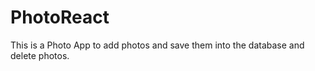 # PhotoReact
 This is a Photo App to add photos and save them into the database and delete photos. 
